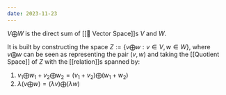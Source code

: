 ```yaml
---
date: 2023-11-23
---
```

$V \bigoplus W$ is the direct sum of [[📘 Vector Space]]s $V$ and $W$.

It is built by constructing the space $Z := \{ v \bigoplus w :v \in V, w \in W  \}$, where $v \bigoplus w$ can be seen as representing the pair $(v,w)$ and taking the [[Quotient Space]] of $Z$ with the [[relation]]s spanned by:
1. $v_1 \bigoplus w_1 + v_2 \bigoplus w_2 = (v_1 + v_2) \bigoplus (w_1 + w_2)$
3. $\lambda ( v \bigoplus w) = (\lambda v) \bigoplus (\lambda w)$
